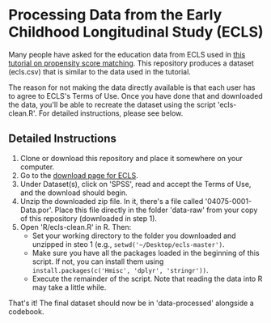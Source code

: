 
# Processing Data from the Early Childhood Longitudinal Study (ECLS) #

Many people have asked for the education data from ECLS used in [this
tutorial on propensity score
matching](http://stanford.edu/~ejdemyr/r-tutorials-archive/tutorial8.html). This
repository produces a dataset (ecls.csv) that is similar to the
data used in the tutorial.

The reason for not making the data directly available is that each
user has to agree to ECLS's Terms of Use. Once you have done that and
downloaded the data, you'll be able to recreate the dataset using the
script 'ecls-clean.R'. For detailed instructions, please see below.

## Detailed Instructions ##

1. Clone or download this repository and place it somewhere on your computer.
2. Go to the [download page for
ECLS](http://www.researchconnections.org/childcare/studies/4075?q=c5r2mtsc&type=Data+Sets).
3. Under Dataset(s), click on 'SPSS', read and accept the Terms of
Use, and the download should begin.
4. Unzip the downloaded zip file. In it, there's a file called
'04075-0001-Data.por'. Place this file directly in the folder
'data-raw' from your copy of this repository (downloaded in step 1).
5. Open 'R/ecls-clean.R' in R. Then:
   * Set your working directory to the folder you downloaded and
     unzipped in steo 1 (e.g., `setwd('~/Desktop/ecls-master')`.
   * Make sure you have all the packages loaded in the beginning of
     this script. If not, you can install them using
     `install.packages(c('Hmisc', 'dplyr', 'stringr'))`.
   * Execute the remainder of the script. Note that reading the data
       into R may take a little while.

That's it! The final dataset should now be in 'data-processed' alongside a codebook.
